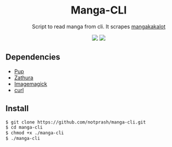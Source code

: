 <h1 align="center"> Manga-CLI </h1>
<p align="center">Script to read manga from cli. It scrapes <a href="https://mangakakalot.com/">mangakakalot</a></p>
<p align="center">
  <img src="https://img.shields.io/github/stars/notprash/manga-cli?logo=startrek&logoColor=%23f8f8f2&style=for-the-badge" />
  <img src="https://img.shields.io/github/issues/notprash/manga-cli?color=%23f8f8f2&logo=theregister&style=for-the-badge" />
</p>

## Dependencies
- [Pup](https://github.com/ericchiang/pup)
- [Zathura](https://github.com/pwmt/zathura)
- [Imagemagick](https://imagemagick.org/index.php)
- [curl](https://curl.se/)

## Install
```bash
$ git clone https://github.com/notprash/manga-cli.git
$ cd manga-cli
$ chmod +x ./manga-cli
$ ./manga-cli
```


